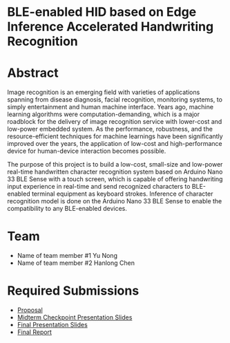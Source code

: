 # BLE-enabled HID based on Edge Inference Accelerated Handwriting Recognition
# Abstract

Image recognition is an emerging field with varieties of applications spanning from disease diagnosis, facial recognition, monitoring systems, to simply entertainment and human machine interface. Years ago, machine learning algorithms were computation-demanding, which is a major roadblock for the delivery of image recognition service with lower-cost and low-power embedded system. As the performance, robustness, and the resource-efficient techniques for machine learnings have been significantly improved over the years, the application of low-cost and high-performance device for human-device interaction becomes possible.

The purpose of this project is to build a low-cost, small-size and low-power real-time handwritten character recognition system based on Arduino Nano 33 BLE Sense with a touch screen, which is capable of offering handwriting input experience in real-time and send recognized characters to BLE-enabled terminal equipment as keyboard strokes. Inference of character recognition model is done on the Arduino Nano 33 BLE Sense to enable the compatibility to any BLE-enabled devices.

# Team

* Name of team member \#1 Yu Nong
* Name of team member \#2 Hanlong Chen

# Required Submissions

* [Proposal](proposal)
* [Midterm Checkpoint Presentation Slides](http://)
* [Final Presentation Slides](http://)
* [Final Report](report)
